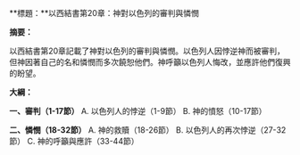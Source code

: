 **標題：**以西結書第20章：神對以色列的審判與憐憫

**摘要：**

以西結書第20章記載了神對以色列的審判與憐憫。以色列人因悖逆神而被審判，但神因著自己的名和憐憫而多次饒恕他們。神呼籲以色列人悔改，並應許他們復興的盼望。

**大綱：**

**一、審判（1-17節）**
    A. 以色列人的悖逆（1-9節）
    B. 神的憤怒（10-17節）

**二、憐憫（18-32節）**
    A. 神的救贖（18-26節）
    B. 以色列人的再次悖逆（27-32節）
    C. 神的呼籲與應許（33-44節）